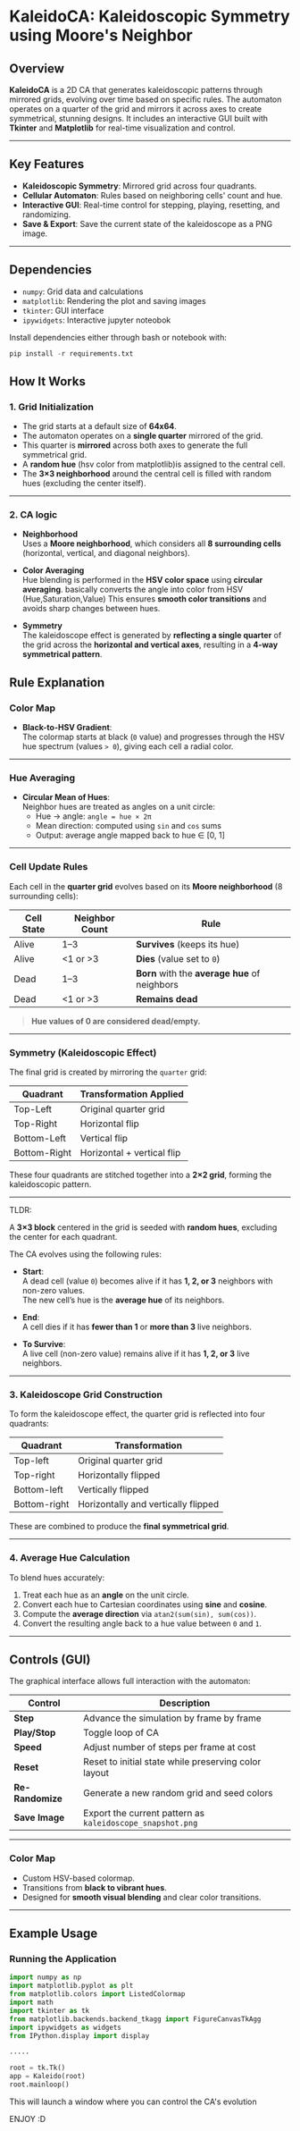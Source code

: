 # KaleidoCA: Kaleidoscopic Symmetry using Moore's Neighbor

## Overview

**KaleidoCA** is a 2D CA that generates kaleidoscopic patterns through mirrored grids, evolving over time based on specific rules. The automaton operates on a quarter of the grid and mirrors it across axes to create symmetrical, stunning designs. It includes an interactive GUI built with **Tkinter** and **Matplotlib** for real-time visualization and control.

---

## Key Features

- **Kaleidoscopic Symmetry**: Mirrored grid across four quadrants.
- **Cellular Automaton**: Rules based on neighboring cells' count and hue.
- **Interactive GUI**: Real-time control for stepping, playing, resetting, and randomizing.
- **Save & Export**: Save the current state of the kaleidoscope as a PNG image.

---

## Dependencies
- `numpy`: Grid data and calculations
- `matplotlib`: Rendering the plot and saving images
- `tkinter`: GUI interface
- `ipywidgets`: Interactive jupyter noteobok

Install dependencies either through bash or notebook with:

```python
pip install -r requirements.txt
```

## How It Works

### 1. Grid Initialization

- The grid starts at a default size of **64x64**.
- The automaton operates on a **single quarter** mirrored of the grid.
- This quarter is **mirrored** across both axes to generate the full symmetrical grid.
- A **random hue** (hsv color from matplotlib)is assigned to the central cell.
- The **3×3 neighborhood** around the central cell is filled with random hues (excluding the center itself).

---

### 2. CA logic

- **Neighborhood**  
  Uses a **Moore neighborhood**, which considers all **8 surrounding cells** (horizontal, vertical, and diagonal neighbors).

- **Color Averaging**  
  Hue blending is performed in the **HSV color space** using **circular averaging**.  basically converts the angle into color from HSV (Hue,Saturation,Value)
  This ensures **smooth color transitions** and avoids sharp changes between hues.

- **Symmetry**  
  The kaleidoscope effect is generated by **reflecting a single quarter** of the grid across the **horizontal and vertical axes**, resulting in a **4-way symmetrical pattern**.


## Rule Explanation

### Color Map
- **Black-to-HSV Gradient**:  
  The colormap starts at black (`0` value) and progresses through the HSV hue spectrum (values `> 0`), giving each cell a radial color.

---

### Hue Averaging
- **Circular Mean of Hues**:  
  Neighbor hues are treated as angles on a unit circle:
  - Hue → angle: `angle = hue × 2π`
  - Mean direction: computed using `sin` and `cos` sums
  - Output: average angle mapped back to hue ∈ [0, 1]

---

### Cell Update Rules
Each cell in the **quarter grid** evolves based on its **Moore neighborhood** (8 surrounding cells):

| Cell State | Neighbor Count | Rule                                                |
|------------|----------------|-----------------------------------------------------|
| Alive      | 1–3            | **Survives** (keeps its hue)                       |
| Alive      | <1 or >3       | **Dies** (value set to `0`)                        |
| Dead       | 1–3            | **Born** with the **average hue** of neighbors     |
| Dead       | <1 or >3       | **Remains dead**                                    |

> **Hue values of 0 are considered dead/empty.**

---

### Symmetry (Kaleidoscopic Effect)
The final grid is created by mirroring the `quarter` grid:

| Quadrant       | Transformation Applied             |
|----------------|-------------------------------------|
| Top-Left       | Original quarter grid              |
| Top-Right      | Horizontal flip                    |
| Bottom-Left    | Vertical flip                      |
| Bottom-Right   | Horizontal + vertical flip         |

These four quadrants are stitched together into a **2×2 grid**, forming the kaleidoscopic pattern.

---

TLDR:

A **3×3 block** centered in the grid is seeded with **random hues**, excluding the center for each quadrant.
  
The CA evolves using the following rules:

- **Start**:  
  A dead cell (value `0`) becomes alive if it has **1, 2, or 3** neighbors with non-zero values.  
  The new cell’s hue is the **average hue** of its neighbors.

- **End**:  
  A cell dies if it has **fewer than 1** or **more than 3** live neighbors.

- **To Survive**:  
  A live cell (non-zero value) remains alive if it has **1, 2, or 3** live neighbors.

---

### 3. Kaleidoscope Grid Construction

To form the kaleidoscope effect, the quarter grid is reflected into four quadrants:

| Quadrant       | Transformation                           |
|----------------|-------------------------------------------|
| Top-left       | Original quarter grid                    |
| Top-right      | Horizontally flipped                     |
| Bottom-left    | Vertically flipped                       |
| Bottom-right   | Horizontally and vertically flipped      |

These are combined to produce the **final symmetrical grid**.

---

### 4. Average Hue Calculation

To blend hues accurately:

1. Treat each hue as an **angle** on the unit circle.
2. Convert each hue to Cartesian coordinates using **sine** and **cosine**.
3. Compute the **average direction** via `atan2(sum(sin), sum(cos))`.
4. Convert the resulting angle back to a hue value between `0` and `1`.

---

## Controls (GUI)

The graphical interface allows full interaction with the automaton:

| Control        | Description                                                           |
|----------------|------------------------------------------------------------------------|
| **Step**        | Advance the simulation by frame by frame                               |
| **Play/Stop**   | Toggle loop of CA                                            |
| **Speed**       | Adjust number of steps per frame at cost                                     |
| **Reset**       | Reset to initial state while preserving color layout                  |
| **Re-Randomize**| Generate a new random grid and seed colors                            |
| **Save Image**  | Export the current pattern as `kaleidoscope_snapshot.png`             |

---

### Color Map

- Custom HSV-based colormap.
- Transitions from **black to vibrant hues**.
- Designed for **smooth visual blending** and clear color transitions.

---

## Example Usage

### Running the Application

```python
import numpy as np
import matplotlib.pyplot as plt
from matplotlib.colors import ListedColormap
import math
import tkinter as tk
from matplotlib.backends.backend_tkagg import FigureCanvasTkAgg
import ipywidgets as widgets
from IPython.display import display

.....

root = tk.Tk()
app = Kaleido(root)
root.mainloop()
```
This will launch a window where you can control the CA's evolution

ENJOY :D

